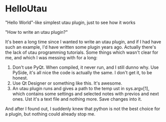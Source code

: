 # HelloUtau
"Hello World"-like simplest utau plugin, just to see how it works

"How to write an utau plugin?"

It's been a long time since I wanted to write an utau plugin, and if I had have such an example, I'd have written some plugin years ago. Actually there's the lack of utau programming tutorials.
Some things which wasn't clear for me, and which I was messing with for a long:
1. Don't use PyQt. When compiled, it never run, and I still dunno why. Use PySide, it's all nice the code is actually the same. I don't get it, to be honest.
2. Use Qt Designer or something like this. It's awesome.
3. An utau plugin runs and gives a path to the temp ust in sys.argv[1], which contains some settings and selected notes with previos and next ones. Ust it's a text file and nothing more. Save changes into it.

And after I found out, I suddenly knew that python is not the best choice for a plugin, but nothing could already stop me.
